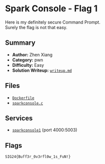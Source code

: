 # Spark Console - Flag 1

Here is my definitely secure Command Prompt. \
Surely the flag is not that easy.

## Summary
- **Author:** Zhen Xiang
- **Category:** pwn
- **Difficulty:** Easy
- **Solution Writeup:** [`writeup.md`](./soln/writeup.md)

## Files
- [`Dockerfile`](./dist/Dockerfile)
- [`sparkconsole.c`](./dist/sparkconsole.c)

## Services
- [`sparkconsole1`](./service) (port 4000:5003)

## Flags
`SIG24{Buff3r_0v3rfl0w_1s_FuN!}`
